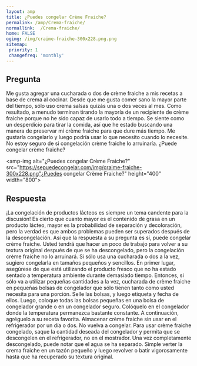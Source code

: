 ```yaml
---
layout: amp
title: ¿Puedes congelar Crème Fraiche?  
permalink: /amp/Crema-fraiche/
normallink:  /Crema-fraiche/
home: FALSE
ogimg: /img/craime-fraiche-300x228.png.png
sitemap:
 priority: 1
 changefreq: 'monthly'
---
```




## Pregunta

Me gusta agregar una cucharada o dos de crème fraiche a mis recetas a base de crema al cocinar. Desde que me gusta comer sano la mayor parte del tiempo, sólo uso crema salsas quizás una o dos veces al mes. Como resultado, a menudo terminan tirando la mayoría de un recipiente de crème fraiche porque no he sido capaz de usarlo todo a tiempo. Se siente como un desperdicio para tirar la comida, así que he estado buscando una manera de preservar mi crème fraiche para que dure más tiempo. Me gustaría congelarlo y luego podría usar lo que necesito cuando lo necesite. No estoy seguro de si congelación crème fraiche lo arruinaría. ¿Puede congelar crème fraiche?


<amp-img alt="¿Puedes congelar Crème Fraiche?" src="https://sepuedecongelar.com/img/craime-fraiche-300x228.png"¿Puedes congelar Crème Fraiche?" height="400" width="800"></amp-img>


## Respuesta

¡La congelación de productos lácteos es siempre un tema candente para la discusión! Es cierto que cuanto mayor es el contenido de grasa en un producto lácteo, mayor es la probabilidad de separación y decoloración, pero la verdad es que ambos problemas pueden ser superados después de la descongelación. Así que la respuesta a su pregunta es sí, puede congelar crème fraiche. Usted tendrá que hacer un poco de trabajo para volver a su textura original después de que se ha descongelado, pero la congelación crème fraiche no lo arruinará. Si sólo usa una cucharada o dos a la vez, sugiero congelarla en tamaños pequeños y sencillos.
En primer lugar, asegúrese de que está utilizando el producto fresco que no ha estado sentado a temperatura ambiente durante demasiado tiempo. Entonces, si sólo va a utilizar pequeñas cantidades a la vez, cucharada de crème fraiche en pequeñas bolsas de congelador que sólo tienen tanto como usted necesita para una porción. Selle las bolsas, y luego etiqueta y fecha de ellos. Luego, coloque todas las bolsas pequeñas en una bolsa de congelador grande o en un congelador seguro. Colóquelo en el congelador donde la temperatura permanezca bastante constante. A continuación, agréguelo a su receta favorita. Almacenar crème fraiche sin usar en el refrigerador por un día o dos. No vuelva a congelar.
Para usar crème fraiche congelado, saque la cantidad deseada del congelador y permita que se descongelen en el refrigerador, no en el mostrador. Una vez completamente descongelado, puede notar que el agua se ha separado. Simple verter la crema fraiche en un tazón pequeño y luego revolver o batir vigorosamente hasta que ha recuperado su textura original.
